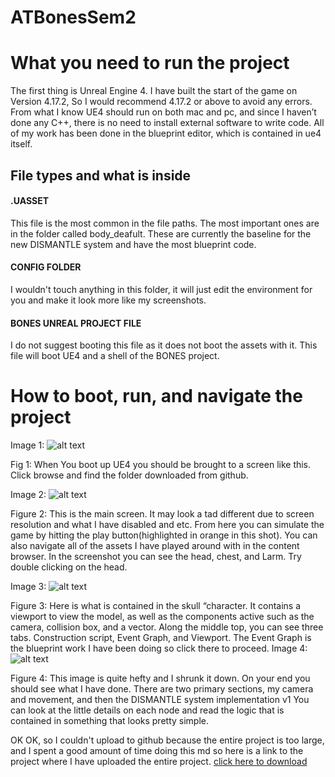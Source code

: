 # ATBonesSem2

# What you need to run the project

The first thing is Unreal Engine 4. I have built the start of the game on Version 4.17.2, So I would recommend 4.17.2 or above to avoid any errors. From what I know UE4 should run on both mac and pc, and since I haven’t done any C++, there is no need to install external software to write code. All of my work has been done in the blueprint editor, which is contained in ue4 itself. 

## File types and what is inside

#### .UASSET

This file is the most common in the file paths. The most important ones are in the folder called body_deafult. These are currently the baseline for the new DISMANTLE system and have the most blueprint code.


#### CONFIG FOLDER

I wouldn't touch anything in this folder, it will just edit the environment for you and make it look more like my screenshots. 



#### BONES UNREAL PROJECT FILE

I do not suggest booting this file as it does not boot the assets with it. This file will boot UE4 and a shell of the BONES project.



# How to boot, run, and navigate the project

Image 1: 
![alt text][img1]

[img1]: https://i.imgur.com/e1mUBwL.png "Project Selection"


Fig 1: When You boot up UE4 you should be brought to a screen like this. Click browse and find the folder downloaded from github.



Image 2: 
![alt text][img2]

[img2]: https://i.imgur.com/baBomtj.png "Main screen"

Figure 2: This is the main screen. It may look a tad different due to screen resolution and what I have disabled and etc. From here you can simulate the game by hitting the play button(highlighted in orange in this shot). You can also navigate all of the assets I have played around with in the content browser. In the screenshot you can see the head, chest, and Larm. Try double clicking on the head.

Image 3: 
![alt text][img3]

[img3]: https://i.imgur.com/CVJKJK8.png "Character viewport"


Figure 3: Here is what is contained in the skull “character. It contains a viewport to view the model, as well as the components active such as the camera, collision box, and a vector. Along the middle top, you can see three tabs. Construction script, Event Graph, and Viewport.  The Event Graph is the blueprint work I have been doing so click there to proceed. 
Image 4: 
![alt text][img4]

[img4]: https://i.imgur.com/o25X35Y.png "Character viewport"


Figure 4: This image is quite hefty and I shrunk it down. On your end you should see what I have done. There are two primary sections, my camera and movement, and then the DISMANTLE system implementation v1 You can look at the little details on each node and read the logic that is contained in something that looks pretty simple.


OK OK, so I couldn't upload to github because the entire project is too large, and I spent a good amount of time doing this md so here is a link to the project where I have uploaded the entire project. 
[click here to download](https://drive.google.com/drive/folders/1FkIV1fQ0kFCOLONLiGVFAPY-K1zShP1L?usp=sharing)
